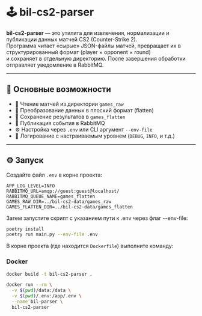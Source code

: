 # 🕹️ bil-cs2-parser

**bil-cs2-parser** — это утилита для извлечения, нормализации и публикации данных матчей CS2 (Counter-Strike 2).  
Программа читает «сырые» JSON-файлы матчей, превращает их в структурированный формат (player × opponent × round)  
и сохраняет в отдельную директорию. После завершения обработки отправляет уведомление в RabbitMQ.

---

## 🚀 Основные возможности

- 📂 Чтение матчей из директории `games_raw`
- 🧩 Преобразование данных в плоский формат (flatten)
- 💾 Сохранение результатов в `games_flatten`
- 📨 Публикация события в RabbitMQ
- ⚙️ Настройка через `.env` или CLI аргумент `--env-file`
- 🧠 Логирование с настраиваемым уровнем (`DEBUG`, `INFO`, и т.д.)

---

## ⚙️ Запуск

Создайте файл `.env` в корне проекта:

```env
APP_LOG_LEVEL=INFO
RABBITMQ_URL=amqp://guest:guest@localhost/
RABBITMQ_QUEUE_NAME=games_flatten
GAMES_RAW_DIR=../bil-cs2-data/games_raw
GAMES_FLATTEN_DIR=../bil-cs2-data/games_flatten
```

Затем запустите скрипт с указанием пути к .env через флаг --env-file:

```bash
poetry install
poetry run main.py --env-file .env
```

В корне проекта (где находится `Dockerfile`) выполните команду:

### Docker

```bash
docker build -t bil-cs2-parser .
````

```bash
docker run --rm \
  -v $(pwd)/data:/data \
  -v $(pwd)/.env:/app/.env \
  --name bil-parser \
  bil-cs2-parser
```